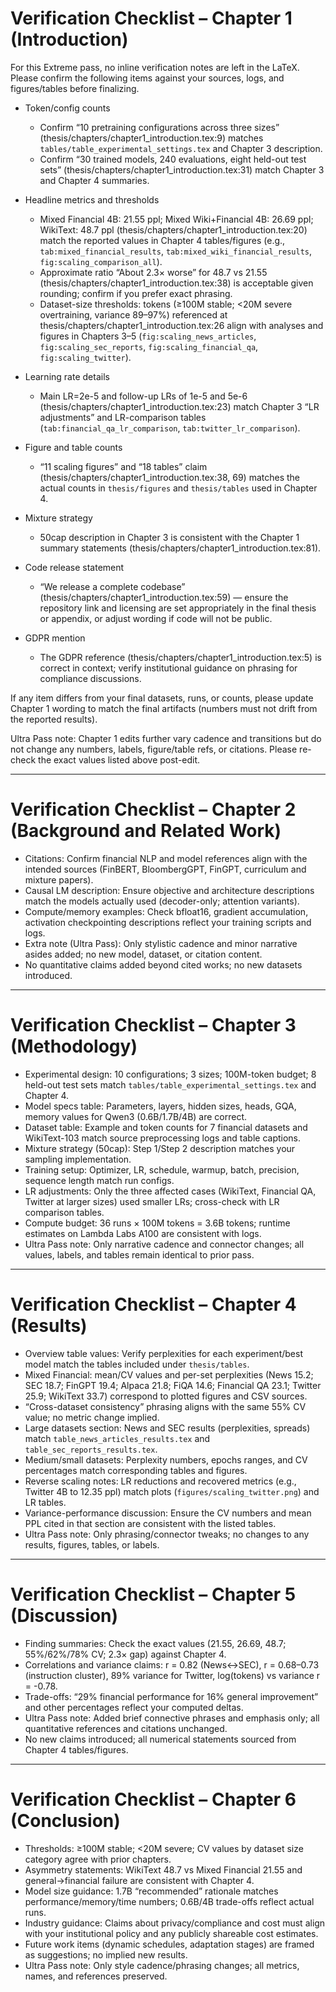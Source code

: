 # Verification Checklist – Chapter 1 (Introduction)

For this Extreme pass, no inline verification notes are left in the LaTeX. Please confirm the following items against your sources, logs, and figures/tables before finalizing.

- Token/config counts
  - Confirm “10 pretraining configurations across three sizes” (thesis/chapters/chapter1_introduction.tex:9) matches `tables/table_experimental_settings.tex` and Chapter 3 description.
  - Confirm “30 trained models, 240 evaluations, eight held-out test sets” (thesis/chapters/chapter1_introduction.tex:31) match Chapter 3 and Chapter 4 summaries.

- Headline metrics and thresholds
  - Mixed Financial 4B: 21.55 ppl; Mixed Wiki+Financial 4B: 26.69 ppl; WikiText: 48.7 ppl (thesis/chapters/chapter1_introduction.tex:20) match the reported values in Chapter 4 tables/figures (e.g., `tab:mixed_financial_results`, `tab:mixed_wiki_financial_results`, `fig:scaling_comparison_all`).
  - Approximate ratio “About 2.3× worse” for 48.7 vs 21.55 (thesis/chapters/chapter1_introduction.tex:38) is acceptable given rounding; confirm if you prefer exact phrasing.
  - Dataset-size thresholds: tokens (≥100M stable; <20M severe overtraining, variance 89–97%) referenced at thesis/chapters/chapter1_introduction.tex:26 align with analyses and figures in Chapters 3–5 (`fig:scaling_news_articles`, `fig:scaling_sec_reports`, `fig:scaling_financial_qa`, `fig:scaling_twitter`).

- Learning rate details
  - Main LR=2e-5 and follow-up LRs of 1e-5 and 5e-6 (thesis/chapters/chapter1_introduction.tex:23) match Chapter 3 “LR adjustments” and LR-comparison tables (`tab:financial_qa_lr_comparison`, `tab:twitter_lr_comparison`).

- Figure and table counts
  - “11 scaling figures” and “18 tables” claim (thesis/chapters/chapter1_introduction.tex:38, 69) matches the actual counts in `thesis/figures` and `thesis/tables` used in Chapter 4.

- Mixture strategy
  - 50cap description in Chapter 3 is consistent with the Chapter 1 summary statements (thesis/chapters/chapter1_introduction.tex:81).

- Code release statement
  - “We release a complete codebase” (thesis/chapters/chapter1_introduction.tex:59) — ensure the repository link and licensing are set appropriately in the final thesis or appendix, or adjust wording if code will not be public.

- GDPR mention
  - The GDPR reference (thesis/chapters/chapter1_introduction.tex:5) is correct in context; verify institutional guidance on phrasing for compliance discussions.

If any item differs from your final datasets, runs, or counts, please update Chapter 1 wording to match the final artifacts (numbers must not drift from the reported results).

Ultra Pass note: Chapter 1 edits further vary cadence and transitions but do not change any numbers, labels, figure/table refs, or citations. Please re-check the exact values listed above post-edit.

---

# Verification Checklist – Chapter 2 (Background and Related Work)

- Citations: Confirm financial NLP and model references align with the intended sources (FinBERT, BloombergGPT, FinGPT, curriculum and mixture papers).
- Causal LM description: Ensure objective and architecture descriptions match the models actually used (decoder-only; attention variants).
- Compute/memory examples: Check bfloat16, gradient accumulation, activation checkpointing descriptions reflect your training scripts and logs.
- Extra note (Ultra Pass): Only stylistic cadence and minor narrative asides added; no new model, dataset, or citation content.
- No quantitative claims added beyond cited works; no new datasets introduced.

---

# Verification Checklist – Chapter 3 (Methodology)

- Experimental design: 10 configurations; 3 sizes; 100M-token budget; 8 held-out test sets match `tables/table_experimental_settings.tex` and Chapter 4.
- Model specs table: Parameters, layers, hidden sizes, heads, GQA, memory values for Qwen3 (0.6B/1.7B/4B) are correct.
- Dataset table: Example and token counts for 7 financial datasets and WikiText-103 match source preprocessing logs and table captions.
- Mixture strategy (50cap): Step 1/Step 2 description matches your sampling implementation.
- Training setup: Optimizer, LR, schedule, warmup, batch, precision, sequence length match run configs.
- LR adjustments: Only the three affected cases (WikiText, Financial QA, Twitter at larger sizes) used smaller LRs; cross-check with LR comparison tables.
- Compute budget: 36 runs × 100M tokens = 3.6B tokens; runtime estimates on Lambda Labs A100 are consistent with logs.
- Ultra Pass note: Only narrative cadence and connector changes; all values, labels, and tables remain identical to prior pass.

---

# Verification Checklist – Chapter 4 (Results)

- Overview table values: Verify perplexities for each experiment/best model match the tables included under `thesis/tables`.
- Mixed Financial: mean/CV values and per-set perplexities (News 15.2; SEC 18.7; FinGPT 19.4; Alpaca 21.8; FiQA 14.6; Financial QA 23.1; Twitter 25.9; WikiText 33.7) correspond to plotted figures and CSV sources.
- “Cross-dataset consistency” phrasing aligns with the same 55% CV value; no metric change implied.
- Large datasets section: News and SEC results (perplexities, spreads) match `table_news_articles_results.tex` and `table_sec_reports_results.tex`.
- Medium/small datasets: Perplexity numbers, epochs ranges, and CV percentages match corresponding tables and figures.
- Reverse scaling notes: LR reductions and recovered metrics (e.g., Twitter 4B to 12.35 ppl) match plots (`figures/scaling_twitter.png`) and LR tables.
- Variance-performance discussion: Ensure the CV numbers and mean PPL cited in that section are consistent with the listed tables.
- Ultra Pass note: Only phrasing/connector tweaks; no changes to any results, figures, tables, or labels.

---

# Verification Checklist – Chapter 5 (Discussion)

- Finding summaries: Check the exact values (21.55, 26.69, 48.7; 55%/62%/78% CV; 2.3× gap) against Chapter 4.
- Correlations and variance claims: r = 0.82 (News↔SEC), r = 0.68–0.73 (instruction cluster), 89% variance for Twitter, log(tokens) vs variance r = -0.78.
- Trade-offs: “29% financial performance for 16% general improvement” and other percentages reflect your computed deltas.
- Ultra Pass note: Added brief connective phrases and emphasis only; all quantitative references and citations unchanged.
- No new claims introduced; all numerical statements sourced from Chapter 4 tables/figures.

---

# Verification Checklist – Chapter 6 (Conclusion)

- Thresholds: ≥100M stable; <20M severe; CV values by dataset size category agree with prior chapters.
- Asymmetry statements: WikiText 48.7 vs Mixed Financial 21.55 and general→financial failure are consistent with Chapter 4.
- Model size guidance: 1.7B “recommended” rationale matches performance/memory/time numbers; 0.6B/4B trade-offs reflect actual runs.
- Industry guidance: Claims about privacy/compliance and cost must align with your institutional policy and any publicly shareable cost estimates.
- Future work items (dynamic schedules, adaptation stages) are framed as suggestions; no implied new results.
- Ultra Pass note: Only style cadence/phrasing changes; all metrics, names, and references preserved.
